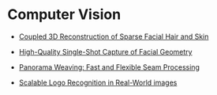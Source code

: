 # Computer Vision

* [Coupled 3D Reconstruction of Sparse Facial Hair and Skin](http://www.disneyresearch.com/project/coupled-3d-reconstruction-of-sparse-facial-hair-and-skin/)

* [High-Quality Single-Shot Capture of Facial Geometry](http://www.disneyresearch.com/project/high-quality-single-shot-capture-of-facial-geometry/)

* [Panorama Weaving:
Fast and Flexible Seam Processing](http://www.sci.utah.edu/~bsumma/projects/weaving/)

* [Scalable Logo Recognition in Real-World images](http://www.multimedia-computing.de/flickrlogos/)
